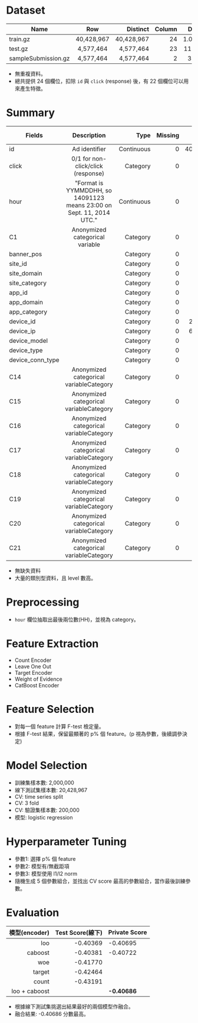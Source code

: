 # Dataset
|Name|Row|Distinct|Column|Disk|Memory
--------------|:-----:|-----:|----:|----:|------------------------
|train.gz|40,428,967|40,428,967|24|1.04G|9.52G
|test.gz|4,577,464|4,577,464|23|118M|1.04G
|sampleSubmission.gz|4,577,464|4,577,464|2|33M|71M

- 無重複資料。
- 總共提供 24 個欄位，扣除 `id` 與 `click` (response) 後，有 22 個欄位可以用來產生特徵。

# Summary
|Fields|Description|Type|Missing|Distinct (train)|Distinct (test)
--------------|:-----:|-----:|----:|----:|------------------------
|id|Ad identifier|Continuous|0|40,428,967|4,577,464	
|click|0/1 for non-click/click (response)|Category|0|2	
|hour|"Format is YYMMDDHH, so 14091123 means 23:00 on Sept. 11, 2014 UTC."|Continuous|0|240|24
|C1|Anonymized categorical variable|Category|0|7|7
|banner_pos| |Category|0|7|6	
|site_id| |Category|0|4,737|2,825	
|site_domain| |Category|0|7,745|3,366	
|site_category| |Category|0|26|22	
|app_id| |Category|0|8,552|3,952	
|app_domain| |Category|0|559|201	
|app_category| |Category|0|36|28	
|device_id| |Category|0|2,686,408|291,759	
|device_ip| |Category|0|6,729,486|1,077,199	
|device_model| |Category|0|8,251|5,438	
|device_type| |Category|0|5|4	
|device_conn_type| |Category|0|4|4	
|C14|	Anonymized categorical variableCategory|Category|0|2,626|1,257	
|C15|	Anonymized categorical variableCategory|Category|0|8|8	
|C16|	Anonymized categorical variableCategory|Category|0|9|9	
|C17|	Anonymized categorical variableCategory|Category|0|435|240	
|C18|	Anonymized categorical variableCategory|Category|0|4|4	
|C19|	Anonymized categorical variableCategory|Category|0|68|47	
|C20|	Anonymized categorical variableCategory|Category|0|172|162	
|C21|	Anonymized categorical variableCategory|Category|0|60|39

- 無缺失資料
- 大量的類別型資料，且 level 數高。

# Preprocessing
- `hour` 欄位抽取出最後兩位數(HH)，並視為 category。

# Feature Extraction
- Count Encoder
- Leave One Out
- Target Encoder
- Weight of Evidence
- CatBoost Encoder

# Feature Selection
- 對每一個 feature 計算 F-test 檢定量。
- 根據 F-test 結果，保留最顯著的 p% 個 feature。(p 視為參數，後續調參決定)

# Model Selection
- 訓練集樣本數: 2,000,000
- 線下測試集樣本數: 20,428,967
- CV: time series split
- CV: 3 fold
- CV: 驗證集樣本數: 200,000
- 模型: logistic regression

# Hyperparameter Tuning
- 參數1: 選擇 p% 個 feature
- 參數2: 模型有/無截距項
- 參數3: 模型使用 l1/l2 norm
- 隨機生成 5 個參數組合，並找出 CV score 最高的參數組合，當作最後訓練參數。

# Evaluation
|模型(encoder)|Test Score(線下)|Private Score|
--------------:|-----:|---
|loo|-0.40369|-0.40695
|caboost|-0.40381|-0.40722
|woe|-0.41770|
|target|-0.42464|
|count|-0.43191|
|loo + caboost| |**-0.40686**
- 根據線下測試集挑選出結果最好的兩個模型作融合。
- 融合結果: -0.40686 分數最高。
